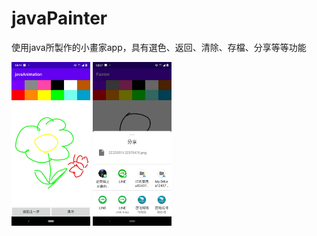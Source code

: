 # javaPainter
使用java所製作的小畫家app，具有選色、返回、清除、存檔、分享等等功能

<img src="https://github.com/hunter0113/javaPainter/blob/master/328329.jpg" width="25%" height="25%">  <img src="https://github.com/hunter0113/javaPainter/blob/master/painter2.jpg" width="25%" height="25%">
